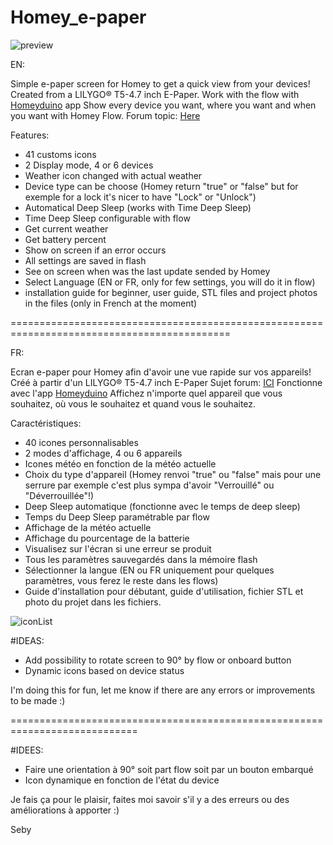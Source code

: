 # Homey_e-paper

![preview](https://user-images.githubusercontent.com/17813720/210804756-72a217c0-4635-45a9-98fc-5e2a97cf33e6.jpg)


EN:

Simple e-paper screen for Homey to get a quick view from your devices!
Created from a LILYGO® T5-4.7 inch E-Paper. 
Work with the flow with [Homeyduino]( https://homey.app/fr-fr/app/com.athom.homeyduino/Homeyduino/ ) app
Show every device you want, where you want and when you want with Homey Flow.
Forum topic: [Here](https://community.homey.app/t/homeyduino-e-paper-pour-homey/74193)

Features:
- 41 customs icons
- 2 Display mode, 4 or 6 devices
- Weather icon changed with actual weather
- Device type can be choose (Homey return "true" or "false" but for exemple for a lock it's nicer to have "Lock" or "Unlock")
- Automatical Deep Sleep (works with Time Deep Sleep)
- Time Deep Sleep configurable with flow
- Get current weather
- Get battery percent
- Show on screen if an error occurs
- All settings are saved in flash
- See on screen when was the last update sended by Homey
- Select Language (EN or FR, only for few settings, you will do it in flow)
- installation guide for beginner, user guide, STL files and project photos in the files (only in French at the moment)



============================================================================================

FR:

Ecran e-paper pour Homey afin d'avoir une vue rapide sur vos appareils!
Créé à partir d'un LILYGO® T5-4.7 inch E-Paper
Sujet forum: [ICI](https://community.homey.app/t/homeyduino-e-paper-pour-homey/74193)
Fonctionne avec l'app  [Homeyduino](https://homey.app/fr-fr/app/com.athom.homeyduino/Homeyduino/)
Affichez n'importe quel appareil que vous souhaitez, où vous le souhaitez et quand vous le souhaitez.

Caractéristiques:
- 40 icones personnalisables
- 2 modes d'affichage, 4 ou 6 appareils
- Icones météo en fonction de la météo actuelle
- Choix du type d'appareil (Homey renvoi "true" ou "false" mais pour une serrure par exemple c'est plus sympa d'avoir "Verrouillé" ou "Déverrouillée"!)
- Deep Sleep automatique (fonctionne avec le temps de deep sleep)
- Temps du Deep Sleep paramétrable par flow
- Affichage de la météo actuelle
- Affichage du pourcentage de la batterie
- Visualisez sur l'écran si une erreur se produit
- Tous les paramètres sauvegardés dans la mémoire flash
- Sélectionner la langue (EN ou FR uniquement pour quelques paramètres, vous ferez le reste dans les flows)
- Guide d'installation pour débutant, guide d'utilisation, fichier STL et photo du projet dans les fichiers.

![iconList](https://user-images.githubusercontent.com/17813720/210806872-ae92b02d-a3fb-408f-a934-41c761caf09c.jpg)




#IDEAS:

- Add possibility to rotate screen to 90° by flow or onboard button
- Dynamic icons based on device status


I'm doing this for fun, let me know if there are any errors or improvements to be made :)

============================================================================
     
#IDEES:

- Faire une orientation à 90° soit part flow soit par un bouton embarqué
- Icon dynamique en fonction de l'état du device



Je fais ça pour le plaisir, faites moi savoir s'il y a des erreurs ou des améliorations à apporter :)

Seby 


